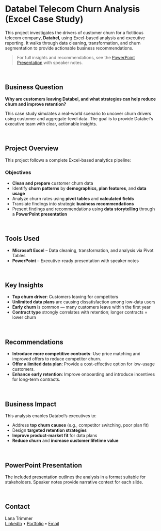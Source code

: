 # Databel Telecom Churn Analysis (Excel Case Study)

This project investigates the drivers of customer churn for a fictitious telecom company, **Databel**, using Excel-based analysis and executive reporting. It walks through data cleaning, transformation, and churn segmentation to provide actionable business recommendations.

> For full insights and recommendations, see the [PowerPoint Presentation](./presentation/Databel-churn-presentation.pptx) with speaker notes.
<br/>


## Business Question

**Why are customers leaving Databel, and what strategies can help reduce churn and improve retention?**

This case study simulates a real-world scenario to uncover churn drivers using customer and aggregate-level data. The goal is to provide Databel's executive team with clear, actionable insights.

<br/>

## Project Overview

This project follows a complete Excel-based analytics pipeline:

### Objectives
- **Clean and prepare** customer churn data
- Identify **churn patterns** by **demographics, plan features**, and **data usage**
- Analyze churn rates using **pivot tables** and **calculated fields**
- Translate findings into strategic **business recommendations**
- Present findings and recommendations using **data storytelling** through a **PowerPoint presentation**

<br/>

## Tools Used

- **Microsoft Excel** – Data cleaning, transformation, and analysis via Pivot Tables  
- **PowerPoint** – Executive-ready presentation with speaker notes  

<br/>

## Key Insights

- **Top churn driver**: Customers leaving for competitors
- **Unlimited data plans** are causing dissatisfaction among low-data users
- **Early churn** is common — many customers leave within the first year
- **Contract type** strongly correlates with retention; longer contracts = lower churn

<br/>

## Recommendations

- **Introduce more competitive contracts**: Use price matching and improved offers to reduce competitor churn.
- **Offer a limited data plan**: Provide a cost-effective option for low-usage customers.
- **Enhance early retention**: Improve onboarding and introduce incentives for long-term contracts.

<br/>

## Business Impact

This analysis enables Databel’s executives to:
- Address **top churn causes** (e.g., competitor switching, poor plan fit)
- Design **targeted retention strategies**
- **Improve product-market fit** for data plans
- **Reduce churn** and **increase customer lifetime value**

<br/>

## PowerPoint Presentation

The included presentation outlines the analysis in a format suitable for stakeholders. Speaker notes provide narrative context for each slide.

<br/>

## Contact

Lana Trimmer<br/>
[LinkedIn](https://www.linkedin.com/in/lana-trimmer/) • [Portfolio](#) • [Email](lana.trimmer32@gmail.com)
